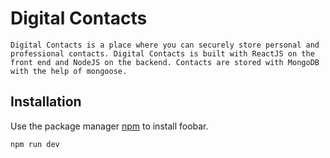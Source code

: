 # Digital Contacts

```
Digital Contacts is a place where you can securely store personal and professional contacts. Digital Contacts is built with ReactJS on the front end and NodeJS on the backend. Contacts are stored with MongoDB with the help of mongoose.
```

## Installation

Use the package manager [npm](https://npm.com) to install foobar.

```bash
npm run dev
```
